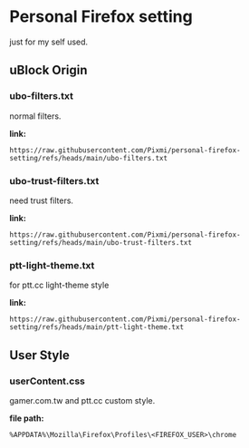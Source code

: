 # Personal Firefox setting

just for my self used.

## uBlock Origin

### ubo-filters.txt

normal filters.

**link:**
```text
https://raw.githubusercontent.com/Pixmi/personal-firefox-setting/refs/heads/main/ubo-filters.txt
```

### ubo-trust-filters.txt

need trust filters.

**link:**
```text
https://raw.githubusercontent.com/Pixmi/personal-firefox-setting/refs/heads/main/ubo-trust-filters.txt
```

### ptt-light-theme.txt

for ptt.cc light-theme style

**link:**
```text
https://raw.githubusercontent.com/Pixmi/personal-firefox-setting/refs/heads/main/ptt-light-theme.txt
```

## User Style

### userContent.css

gamer.com.tw and ptt.cc custom style.

**file path:**
```text
%APPDATA%\Mozilla\Firefox\Profiles\<FIREFOX_USER>\chrome
```
